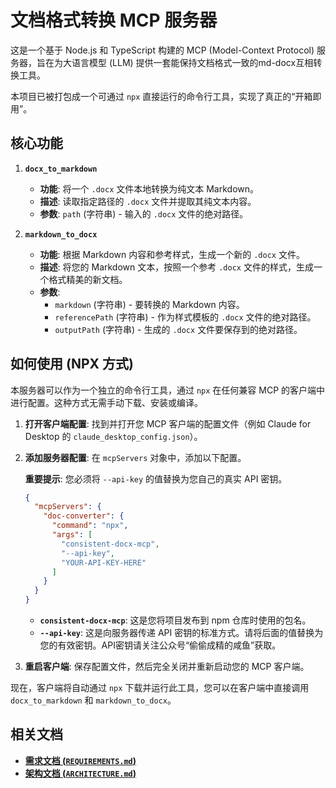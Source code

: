 # 文档格式转换 MCP 服务器

这是一个基于 Node.js 和 TypeScript 构建的 MCP (Model-Context Protocol) 服务器，旨在为大语言模型 (LLM) 提供一套能保持文档格式一致的md-docx互相转换工具。

本项目已被打包成一个可通过 `npx` 直接运行的命令行工具，实现了真正的“开箱即用”。

## 核心功能

1.  **`docx_to_markdown`**
    -   **功能**: 将一个 `.docx` 文件本地转换为纯文本 Markdown。
    -   **描述**: 读取指定路径的 `.docx` 文件并提取其纯文本内容。
    -   **参数**: `path` (字符串) - 输入的 `.docx` 文件的绝对路径。

2.  **`markdown_to_docx`**
    -   **功能**: 根据 Markdown 内容和参考样式，生成一个新的 `.docx` 文件。
    -   **描述**: 将您的 Markdown 文本，按照一个参考 `.docx` 文件的样式，生成一个格式精美的新文档。
    -   **参数**:
        -   `markdown` (字符串) - 要转换的 Markdown 内容。
        -   `referencePath` (字符串) - 作为样式模板的 `.docx` 文件的绝对路径。
        -   `outputPath` (字符串) - 生成的 `.docx` 文件要保存到的绝对路径。

## 如何使用 (NPX 方式)

本服务器可以作为一个独立的命令行工具，通过 `npx` 在任何兼容 MCP 的客户端中进行配置。这种方式无需手动下载、安装或编译。

1.  **打开客户端配置**: 找到并打开您 MCP 客户端的配置文件（例如 Claude for Desktop 的 `claude_desktop_config.json`）。

2.  **添加服务器配置**: 在 `mcpServers` 对象中，添加以下配置。

    **重要提示**: 您必须将 `--api-key` 的值替换为您自己的真实 API 密钥。

    ```json
    {
      "mcpServers": {
        "doc-converter": {
          "command": "npx",
          "args": [
            "consistent-docx-mcp",
            "--api-key",
            "YOUR-API-KEY-HERE"
          ]
        }
      }
    }
    ```
    -   **`consistent-docx-mcp`**: 这是您将项目发布到 npm 仓库时使用的包名。
    -   **`--api-key`**: 这是向服务器传递 API 密钥的标准方式。请将后面的值替换为您的有效密钥。API密钥请关注公众号“偷偷成精的咸鱼”获取。


3.  **重启客户端**: 保存配置文件，然后完全关闭并重新启动您的 MCP 客户端。

现在，客户端将自动通过 `npx` 下载并运行此工具，您可以在客户端中直接调用 `docx_to_markdown` 和 `markdown_to_docx`。

## 相关文档

-   [**需求文档 (`REQUIREMENTS.md`)**](./REQUIREMENTS.md)
-   [**架构文档 (`ARCHITECTURE.md`)**](./ARCHITECTURE.md)